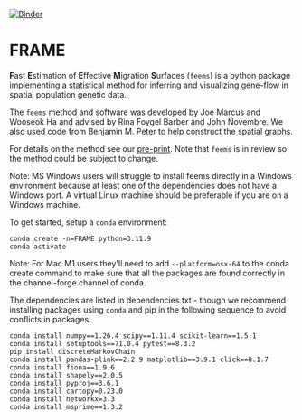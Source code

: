 
[![Binder](https://mybinder.org/badge.svg)](https://mybinder.org/v2/gh/NovembreLab/feems/main)

# FRAME

**F**ast **E**stimation of **E**ffective **M**igration **S**urfaces (`feems`) is a python package 
implementing a statistical method for inferring and visualizing gene-flow in 
spatial population genetic data.

The `feems` method and software was developed by Joe Marcus and Wooseok Ha and 
advised by Rina Foygel Barber and John Novembre. We also used code from Benjamin M. Peter 
to help construct the spatial graphs. 

For details on the method see our [pre-print](https://www.biorxiv.org/content/10.1101/2020.08.07.242214v1). Note that `feems` is in review so the method could be subject to change.  

Note: MS Windows users will struggle to install feems directly in a 
Windows environment because at least one of the dependencies does not
have a Windows port.  A virtual Linux machine should be preferable if 
you are on a Windows machine. 
 
 
 
To get started, setup a `conda` environment:

```
conda create -n=FRAME python=3.11.9
conda activate 
```
Note: For Mac M1 users they'll need to add `--platform=osx-64` to the conda create command to make sure that all the packages are found correctly in the channel-forge channel of conda. 

The dependencies are listed in dependencies.txt - though we recommend installing packages using `conda` and pip in the following sequence to avoid conflicts in packages:

```
conda install numpy==1.26.4 scipy==1.11.4 scikit-learn==1.5.1
conda install setuptools==71.0.4 pytest==8.3.2
pip install discreteMarkovChain
conda install pandas-plink==2.2.9 matplotlib==3.9.1 click==8.1.7
conda install fiona==1.9.6
conda install shapely==2.0.5
conda install pyproj==3.6.1
conda install cartopy=0.23.0
conda install networkx=3.3
conda install msprime==1.3.2

```
